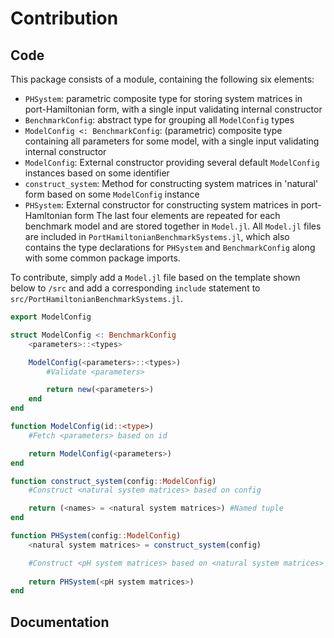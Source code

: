 # Contribution
## Code
This package consists of a module, containing the following six elements:
- `PHSystem`: parametric composite type for storing system matrices in port-Hamiltonian form, with a single input validating internal constructor
- `BenchmarkConfig`: abstract type for grouping all `ModelConfig` types
- `ModelConfig <: BenchmarkConfig`: (parametric) composite type containing all parameters for some model, with a single input validating internal constructor
- `ModelConfig`: External constructor providing several default `ModelConfig` instances based on some identifier
- `construct_system`: Method for constructing system matrices in 'natural' form based on some `ModelConfig` instance
- `PHSystem`: External constructor for constructing system matrices in port-Hamltonian form
The last four elements are repeated for each benchmark model and are stored together in `Model.jl`. All `Model.jl` files are included in `PortHamiltonianBenchmarkSystems.jl`, which also contains the type declarations for `PHSystem` and `BenchmarkConfig` along with some common package imports.

To contribute, simply add a `Model.jl` file based on the template shown below to `/src` and add a corresponding `include` statement to `src/PortHamiltonianBenchmarkSystems.jl`.
```julia
export ModelConfig

struct ModelConfig <: BenchmarkConfig
    <parameters>::<types>

    ModelConfig(<parameters>::<types>)
        #Validate <parameters>

        return new(<parameters>)
    end
end

function ModelConfig(id::<type>)
    #Fetch <parameters> based on id

    return ModelConfig(<parameters>)
end

function construct_system(config::ModelConfig)
    #Construct <natural system matrices> based on config

    return (<names> = <natural system matrices>) #Named tuple
end

function PHSystem(config::ModelConfig)
    <natural system matrices> = construct_system(config)

    #Construct <pH system matrices> based on <natural system matrices>
    
    return PHSystem(<pH system matrices>)
end
```
## Documentation